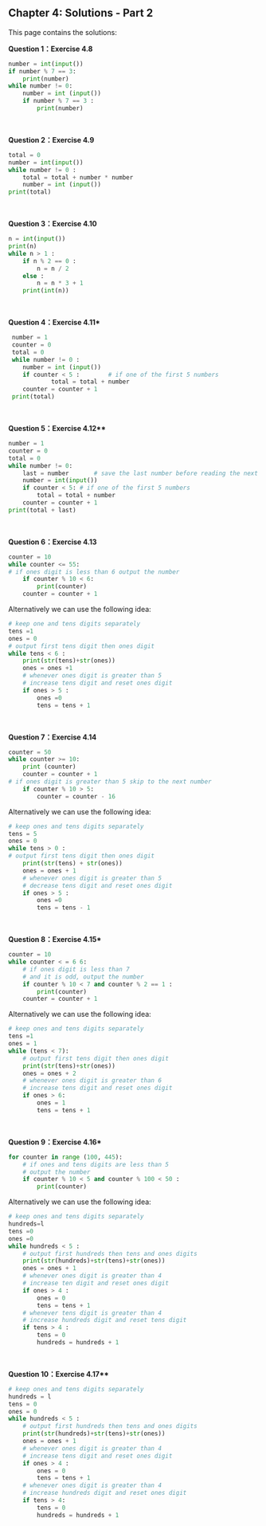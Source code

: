 ## Chapter 4: Solutions - Part 2
This page contains the solutions:

**Question 1：Exercise 4.8**

```python
number = int(input())
if number % 7 == 3:
    print(number)
while number != 0:
    number = int (input())
    if number % 7 == 3 :
        print(number)
```

<br>

**Question 2：Exercise 4.9**

```python
total = 0
number = int(input())
while number != 0 :
    total = total + number * number
    number = int (input())
print(total)
```

<br>

**Question 3：Exercise 4.10**

```python
n = int(input())
print(n)
while n > 1 :
    if n % 2 == 0 :
        n = n / 2
    else :
        n = n * 3 + 1
    print(int(n))
```

<br>

**Question 4：Exercise 4.11\***

```python
 number = 1
 counter = 0
 total = 0
 while number != 0 :
    number = int (input())
    if counter < 5 :        # if one of the first 5 numbers
            total = total + number
    counter = counter + 1
 print(total)
```
<br>

**Question 5：Exercise 4.12\*\***

```python
number = 1
counter = 0
total = 0
while number != 0:
    last = number       # save the last number before reading the next
    number = int(input())
    if counter < 5: # if one of the first 5 numbers
        total = total + number
    counter = counter + 1
print(total + last)
```

<br>

**Question 6：Exercise 4.13**

```python
counter = 10
while counter <= 55:
# if ones digit is less than 6 output the number
    if counter % 10 < 6:
        print(counter)
    counter = counter + 1
```

Alternatively we can use the following idea:


```python
# keep one and tens digits separately
tens =1
ones = 0
# output first tens digit then ones digit
while tens < 6 :
    print(str(tens)+str(ones))
    ones = ones +1
    # whenever ones digit is greater than 5
    # increase tens digit and reset ones digit
    if ones > 5 :
        ones =0
        tens = tens + 1
```

<br>

**Question 7：Exercise 4.14**

```python
counter = 50
while counter >= 10:
    print (counter)
    counter = counter + 1
# if ones digit is greater than 5 skip to the next number
    if counter % 10 > 5:
        counter = counter - 16
```

Alternatively we can use the following idea:


```python
# keep ones and tens digits separately
tens = 5
ones = 0
while tens > 0 :
# output first tens digit then ones digit
    print(str(tens) + str(ones))
    ones = ones + 1
    # whenever ones digit is greater than 5
    # decrease tens digit and reset ones digit
    if ones > 5 :
        ones =0
        tens = tens - 1
```
<br>

**Question 8：Exercise 4.15\***

```python
counter = 10
while counter < = 6 6:
    # if ones digit is less than 7
    # and it is odd, output the number
    if counter % 10 < 7 and counter % 2 == 1 :
        print(counter)
    counter = counter + 1
```

Alternatively we can use the following idea:

```python
# keep ones and tens digits separately
tens =1
ones = 1
while (tens < 7):
    # output first tens digit then ones digit
    print(str(tens)+str(ones))
    ones = ones + 2
    # whenever ones digit is greater than 6
    # increase tens digit and reset ones digit
    if ones > 6:
        ones = 1
        tens = tens + 1
```
<br>

**Question 9：Exercise 4.16\***

```python
for counter in range (100, 445):
    # if ones and tens digits are less than 5
    # output the number
    if counter % 10 < 5 and counter % 100 < 50 :
        print(counter)
```

Alternatively we can use the following idea:

```python
# keep ones and tens digits separately
hundreds=l
tens =0
ones =0
while hundreds < 5 :
    # output first hundreds then tens and ones digits
    print(str(hundreds)+str(tens)+str(ones))
    ones = ones + 1
    # whenever ones digit is greater than 4
    # increase ten digit and reset ones digit
    if ones > 4 :
        ones = 0
        tens = tens + 1
    # whenever tens digit is greater than 4
    # increase hundreds digit and reset tens digit
    if tens > 4 :
        tens = 0
        hundreds = hundreds + 1
```
<br>

**Question 10：Exercise 4.17\*\***
```python
# keep ones and tens digits separately
hundreds = l
tens = 0
ones = 0
while hundreds < 5 :
    # output first hundreds then tens and ones digits
    print(str(hundreds)+str(tens)+str(ones))
    ones = ones + 1
    # whenever ones digit is greater than 4
    # increase tens digit and reset ones digit
    if ones > 4 :
        ones = 0
        tens = tens + 1
    # whenever ones digit is greater than 4
    # increase hundreds digit and reset ones digit
    if tens > 4:
        tens = 0
        hundreds = hundreds + 1
```

